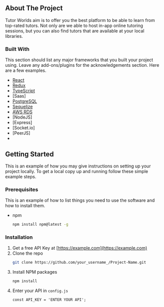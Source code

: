 <!-- ABOUT THE PROJECT -->
## About The Project

Tutor Worlds aim is to offer you the best platform to be able to learn from top-rated tutors. Not only are we able to host in-app online tutoring sessions, but you can also find tutors that are available at your local libraries. 

### Built With

This section should list any major frameworks that you built your project using. Leave any add-ons/plugins for the acknowledgements section. Here are a few examples.
* [React](https://getbootstrap.com)
* [Redux](https://jquery.com)
* [TypeScript](https://laravel.com)
* [Saas]
* [PostgreSQL](https://getbootstrap.com)
* [Sequelize](https://jquery.com)
* [AWS RDS](https://laravel.com)
* [NodeJS]
* [Express]
* [Socket.io]
* [PeerJS]
* 




<!-- GETTING STARTED -->
## Getting Started

This is an example of how you may give instructions on setting up your project locally.
To get a local copy up and running follow these simple example steps.

### Prerequisites

This is an example of how to list things you need to use the software and how to install them.
* npm
  ```sh
  npm install npm@latest -g
  ```

### Installation

1. Get a free API Key at [https://example.com](https://example.com)
2. Clone the repo
   ```sh
   git clone https://github.com/your_username_/Project-Name.git
   ```
3. Install NPM packages
   ```sh
   npm install
   ```
4. Enter your API in `config.js`
   ```JS
   const API_KEY = 'ENTER YOUR API';
   ```

